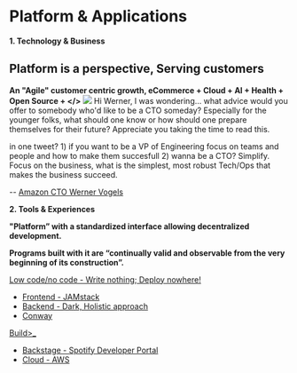 # Platform & Applications

**1. Technology & Business**
## Platform is a perspective, Serving customers 

**An "Agile" customer centric growth, eCommerce + Cloud + AI + Health + Open Source + </>**
![](https://github.com/ankumar/Architecture/blob/master/images/Werner.png)
Hi Werner, I was wondering... what advice would you offer to somebody who'd like to be a CTO someday? Especially for the younger folks, what should one know or how should one prepare themselves for their future? Appreciate you taking the time to read this.

in one tweet? 1) if you want to be a VP of Engineering focus on teams and people and how to make them succesfull 2) wanna be a CTO? Simplify.  Focus on the business, what is the simplest, most robust Tech/Ops that makes the business succeed.

-- [Amazon CTO Werner Vogels](https://queue.acm.org/detail.cfm?id=1142065)

**2. Tools & Experiences**

**"Platform” with a standardized interface allowing decentralized development.**

**Programs built with it are “continually valid and observable from the very beginning of its construction”.**

[Low code/no code - Write nothing; Deploy nowhere!](https://twitter.com/kelseyhightower/status/961026365146320896)
* [Frontend - JAMstack](https://snipcart.com/blog/jamstack)
* [Backend - Dark, Holistic approach](https://medium.com/darklang/the-design-of-dark-59f5d38e52d2)
* [Conway](https://twitter.com/conways_law/status/1238539198203822081)

[Build>_](https://github.com/ankumar/Architecture/blob/master/Patterns/Stuff.md)
* [Backstage - Spotify Developer Portal](https://labs.spotify.com/2020/04/21/how-we-use-backstage-at-spotify/)
* [Cloud - AWS](https://aws.amazon.com/amplify/)


